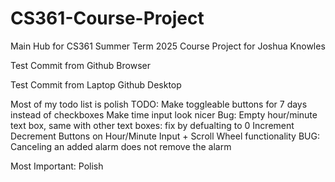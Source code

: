 # CS361-Course-Project
Main Hub for CS361 Summer Term 2025 Course Project for Joshua Knowles

Test Commit from Github Browser

Test Commit from Laptop Github Desktop

Most of my todo list is polish
TODO:
Make toggleable buttons for 7 days instead of checkboxes
Make time input look nicer
Bug: Empty hour/minute text box, same with other text boxes: fix by defualting to 0
Increment Decrement Buttons on Hour/Minute Input + Scroll Wheel functionality
BUG: Canceling an added alarm does not remove the alarm

Most Important:
Polish